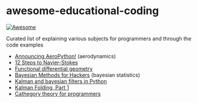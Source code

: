 # awesome-educational-coding
 
[![Awesome](https://cdn.rawgit.com/sindresorhus/awesome/d7305f38d29fed78fa85652e3a63e154dd8e8829/media/badge.svg)](https://github.com/sindresorhus/awesome)

Curated list of explaining various subjects for programmers and through the code examples

- [Announcing AeroPython!](http://lorenabarba.com/blog/announcing-aeropython/) (aerodynamics)
- [12 Steps to Navier-Stokes](https://github.com/barbagroup/CFDPython)
- [Functional differential geometry](https://mitpress.mit.edu/books/functional-differential-geometry)
- [Bayesian Methods for Hackers](https://github.com/CamDavidsonPilon/Probabilistic-Programming-and-Bayesian-Methods-for-Hackers) (bayesian statistics)
- [Kalman and bayesian filters in Python](https://github.com/rlabbe/Kalman-and-Bayesian-Filters-in-Python)
- [Kalman Folding, Part 1](http://vixra.org/abs/1606.0328)
- [Cathegory theory for programmers](https://bartoszmilewski.com/2014/10/28/category-theory-for-programmers-the-preface/)


